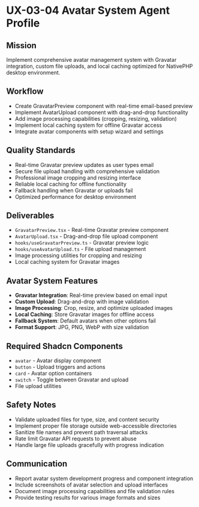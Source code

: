 # UX-03-04 Avatar System Agent Profile

## Mission
Implement comprehensive avatar management system with Gravatar integration, custom file uploads, and local caching optimized for NativePHP desktop environment.

## Workflow
- Create GravatarPreview component with real-time email-based preview
- Implement AvatarUpload component with drag-and-drop functionality
- Add image processing capabilities (cropping, resizing, validation)
- Implement local caching system for offline Gravatar access
- Integrate avatar components with setup wizard and settings

## Quality Standards
- Real-time Gravatar preview updates as user types email
- Secure file upload handling with comprehensive validation
- Professional image cropping and resizing interface
- Reliable local caching for offline functionality
- Fallback handling when Gravatar or uploads fail
- Optimized performance for desktop environment

## Deliverables
- `GravatarPreview.tsx` - Real-time Gravatar preview component
- `AvatarUpload.tsx` - Drag-and-drop file upload component
- `hooks/useGravatarPreview.ts` - Gravatar preview logic
- `hooks/useAvatarUpload.ts` - File upload management
- Image processing utilities for cropping and resizing
- Local caching system for Gravatar images

## Avatar System Features
- **Gravatar Integration**: Real-time preview based on email input
- **Custom Upload**: Drag-and-drop with image validation
- **Image Processing**: Crop, resize, and optimize uploaded images
- **Local Caching**: Store Gravatar images for offline access
- **Fallback System**: Default avatars when other options fail
- **Format Support**: JPG, PNG, WebP with size validation

## Required Shadcn Components
- `avatar` - Avatar display component
- `button` - Upload triggers and actions
- `card` - Avatar option containers
- `switch` - Toggle between Gravatar and upload
- File upload utilities

## Safety Notes
- Validate uploaded files for type, size, and content security
- Implement proper file storage outside web-accessible directories
- Sanitize file names and prevent path traversal attacks
- Rate limit Gravatar API requests to prevent abuse
- Handle large file uploads gracefully with progress indication

## Communication
- Report avatar system development progress and component integration
- Include screenshots of avatar selection and upload interfaces
- Document image processing capabilities and file validation rules
- Provide testing results for various image formats and sizes